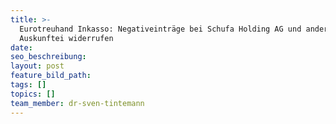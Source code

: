 ```yaml
---
title: >-
  Eurotreuhand Inkasso: Negativeinträge bei Schufa Holding AG und anderer
  Auskunftei widerrufen
date:
seo_beschreibung:
layout: post
feature_bild_path:
tags: []
topics: []
team_member: dr-sven-tintemann
---
```

